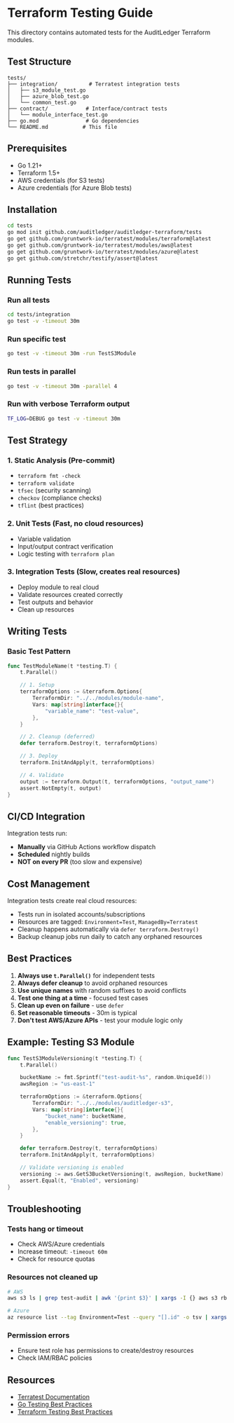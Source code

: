 # Terraform Testing Guide

This directory contains automated tests for the AuditLedger Terraform modules.

## Test Structure

```
tests/
├── integration/          # Terratest integration tests
│   ├── s3_module_test.go
│   ├── azure_blob_test.go
│   └── common_test.go
├── contract/            # Interface/contract tests
│   └── module_interface_test.go
├── go.mod               # Go dependencies
└── README.md           # This file
```

## Prerequisites

- Go 1.21+
- Terraform 1.5+
- AWS credentials (for S3 tests)
- Azure credentials (for Azure Blob tests)

## Installation

```bash
cd tests
go mod init github.com/auditledger/auditledger-terraform/tests
go get github.com/gruntwork-io/terratest/modules/terraform@latest
go get github.com/gruntwork-io/terratest/modules/aws@latest
go get github.com/gruntwork-io/terratest/modules/azure@latest
go get github.com/stretchr/testify/assert@latest
```

## Running Tests

### Run all tests
```bash
cd tests/integration
go test -v -timeout 30m
```

### Run specific test
```bash
go test -v -timeout 30m -run TestS3Module
```

### Run tests in parallel
```bash
go test -v -timeout 30m -parallel 4
```

### Run with verbose Terraform output
```bash
TF_LOG=DEBUG go test -v -timeout 30m
```

## Test Strategy

### 1. Static Analysis (Pre-commit)
- `terraform fmt -check`
- `terraform validate`
- `tfsec` (security scanning)
- `checkov` (compliance checks)
- `tflint` (best practices)

### 2. Unit Tests (Fast, no cloud resources)
- Variable validation
- Input/output contract verification
- Logic testing with `terraform plan`

### 3. Integration Tests (Slow, creates real resources)
- Deploy module to real cloud
- Validate resources created correctly
- Test outputs and behavior
- Clean up resources

## Writing Tests

### Basic Test Pattern

```go
func TestModuleName(t *testing.T) {
    t.Parallel()

    // 1. Setup
    terraformOptions := &terraform.Options{
        TerraformDir: "../../modules/module-name",
        Vars: map[string]interface{}{
            "variable_name": "test-value",
        },
    }

    // 2. Cleanup (deferred)
    defer terraform.Destroy(t, terraformOptions)

    // 3. Deploy
    terraform.InitAndApply(t, terraformOptions)

    // 4. Validate
    output := terraform.Output(t, terraformOptions, "output_name")
    assert.NotEmpty(t, output)
}
```

## CI/CD Integration

Integration tests run:
- **Manually** via GitHub Actions workflow dispatch
- **Scheduled** nightly builds
- **NOT on every PR** (too slow and expensive)

## Cost Management

Integration tests create real cloud resources:
- Tests run in isolated accounts/subscriptions
- Resources are tagged: `Environment=Test`, `ManagedBy=Terratest`
- Cleanup happens automatically via `defer terraform.Destroy()`
- Backup cleanup jobs run daily to catch any orphaned resources

## Best Practices

1. **Always use `t.Parallel()`** for independent tests
2. **Always defer cleanup** to avoid orphaned resources
3. **Use unique names** with random suffixes to avoid conflicts
4. **Test one thing at a time** - focused test cases
5. **Clean up even on failure** - use `defer`
6. **Set reasonable timeouts** - 30m is typical
7. **Don't test AWS/Azure APIs** - test your module logic only

## Example: Testing S3 Module

```go
func TestS3ModuleVersioning(t *testing.T) {
    t.Parallel()

    bucketName := fmt.Sprintf("test-audit-%s", random.UniqueId())
    awsRegion := "us-east-1"

    terraformOptions := &terraform.Options{
        TerraformDir: "../../modules/auditledger-s3",
        Vars: map[string]interface{}{
            "bucket_name": bucketName,
            "enable_versioning": true,
        },
    }

    defer terraform.Destroy(t, terraformOptions)
    terraform.InitAndApply(t, terraformOptions)

    // Validate versioning is enabled
    versioning := aws.GetS3BucketVersioning(t, awsRegion, bucketName)
    assert.Equal(t, "Enabled", versioning)
}
```

## Troubleshooting

### Tests hang or timeout
- Check AWS/Azure credentials
- Increase timeout: `-timeout 60m`
- Check for resource quotas

### Resources not cleaned up
```bash
# AWS
aws s3 ls | grep test-audit | awk '{print $3}' | xargs -I {} aws s3 rb s3://{} --force

# Azure
az resource list --tag Environment=Test --query "[].id" -o tsv | xargs -I {} az resource delete --ids {}
```

### Permission errors
- Ensure test role has permissions to create/destroy resources
- Check IAM/RBAC policies

## Resources

- [Terratest Documentation](https://terratest.gruntwork.io/)
- [Go Testing Best Practices](https://golang.org/doc/code.html#Testing)
- [Terraform Testing Best Practices](https://developer.hashicorp.com/terraform/language/modules)
